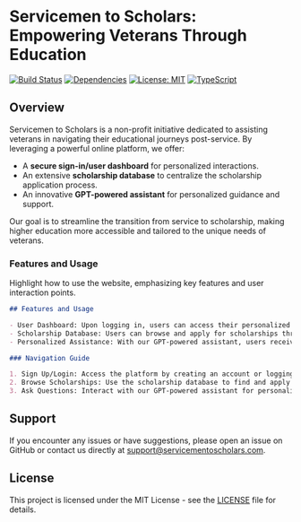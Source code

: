 # Servicemen to Scholars: Empowering Veterans Through Education

[![Build Status](https://img.shields.io/badge/build-passing-brightgreen.svg)](URL_TO_BUILD)
[![Dependencies](https://img.shields.io/badge/dependencies-up%20to%20date-brightgreen.svg)](URL_TO_DEPENDENCIES)
[![License: MIT](https://img.shields.io/badge/License-MIT-yellow.svg)](https://opensource.org/licenses/MIT)
[![TypeScript](https://img.shields.io/badge/%3C%2F%3E-TypeScript-blue.svg)](https://www.typescriptlang.org/)

## Overview

Servicemen to Scholars is a non-profit initiative dedicated to assisting veterans in navigating their educational journeys post-service. By leveraging a powerful online platform, we offer:

- A **secure sign-in/user dashboard** for personalized interactions.
- An extensive **scholarship database** to centralize the scholarship application process.
- An innovative **GPT-powered assistant** for personalized guidance and support.

Our goal is to streamline the transition from service to scholarship, making higher education more accessible and tailored to the unique needs of veterans.


### Features and Usage
Highlight how to use the website, emphasizing key features and user interaction points.

```markdown
## Features and Usage

- User Dashboard: Upon logging in, users can access their personalized dashboard to manage their scholarship applications and receive recommendations.
- Scholarship Database: Users can browse and apply for scholarships through a centralized database, tailored to their eligibility and preferences.
- Personalized Assistance: With our GPT-powered assistant, users receive customized guidance and answers to their educational queries.

### Navigation Guide

1. Sign Up/Login: Access the platform by creating an account or logging in.
2. Browse Scholarships: Use the scholarship database to find and apply for scholarships.
3. Ask Questions: Interact with our GPT-powered assistant for personalized support.
```
## Support

If you encounter any issues or have suggestions, please open an issue on GitHub or contact us directly at [support@servicementoscholars.com](mailto:support@servicementoscholars.com).

## License

This project is licensed under the MIT License - see the [LICENSE](LICENSE) file for details.
